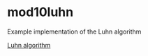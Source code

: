 # mod10luhn
Example implementation of the Luhn algorithm

[Luhn algorithm](https://en.wikipedia.org/wiki/Luhn_algorithm)
